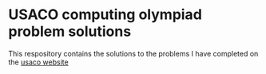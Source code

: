 # USACO computing olympiad problem solutions

This respository contains the solutions to the problems I have completed on the [usaco website](train.usaco.org)